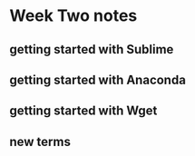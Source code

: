 # Week Two notes

## getting started with Sublime

## getting started with Anaconda

## getting started with Wget

## new terms
